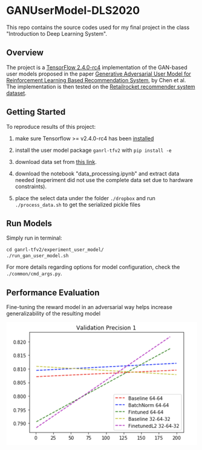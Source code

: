 # GANUserModel-DLS2020
This repo contains the source codes used for my final project in the class "Introduction to Deep Learning System". 

## Overview

The project is a [TensorFlow 2.4.0-rc4](https://github.com/tensorflow/tensorflow/releases/tag/v2.4.0-rc4) implementation of the GAN-based user models proposed in the paper [Generative Adversarial User Model for Reinforcement Learning Based Recommendation System](http://proceedings.mlr.press/v97/chen19f/chen19f.pdf), by Chen et al. The implementation is then tested on the [Retailrocket recommender system dataset](https://www.kaggle.com/retailrocket/ecommerce-dataset).



## Getting Started

To reproduce results of this project:

1. make sure Tensorflow >=  v2.4.0-rc4 has been [installed](https://www.tensorflow.org/install)

2. install the user model package `ganrl-tfv2` with `pip install -e`

3. download data set from [this link](https://www.kaggle.com/retailrocket/ecommerce-dataset). 

4. download the notebook "data_processing.ipynb" and extract data needed (experiment did not use the complete data set due to hardware constraints). 

5. place the select data under the folder `./dropbox` and run `./process_data.sh` to get the serialized pickle files

   

## Run Models

Simply run in terminal:

```
cd ganrl-tfv2/experiment_user_model/
./run_gan_user_model.sh
```

For more details regarding options for model configuration, check the  `./common/cmd_args.py`.




## Performance Evaluation

Fine-tuning the reward model in an adversarial way helps increase generalizability of the resulting model

![](.\presentation\微信图片_20201211083613.png)

